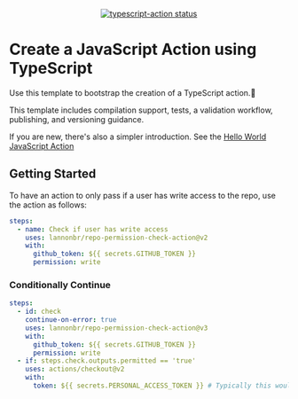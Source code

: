 <p align="center">
  <a href="https://github.com/actions/typescript-action/actions"><img alt="typescript-action status" src="https://github.com/actions/typescript-action/workflows/build-test/badge.svg"></a>
</p>

# Create a JavaScript Action using TypeScript

Use this template to bootstrap the creation of a TypeScript action.:rocket:

This template includes compilation support, tests, a validation workflow, publishing, and versioning guidance.  

If you are new, there's also a simpler introduction.  See the [Hello World JavaScript Action](https://github.com/actions/hello-world-javascript-action)

## Getting Started

To have an action to only pass if a user has write access to the repo, use the action as follows:

```yaml
steps:
  - name: Check if user has write access
    uses: lannonbr/repo-permission-check-action@v2
    with:
      github_token: ${{ secrets.GITHUB_TOKEN }}
      permission: write
```

### Conditionally Continue

```yaml
steps:
  - id: check
    continue-on-error: true
    uses: lannonbr/repo-permission-check-action@v3
    with:
      github_token: ${{ secrets.GITHUB_TOKEN }}
      permission: write
  - if: steps.check.outputs.permitted == 'true'
    uses: actions/checkout@v2
    with:
      token: ${{ secrets.PERSONAL_ACCESS_TOKEN }} # Typically this would fail on public forks as secret at not available
```

